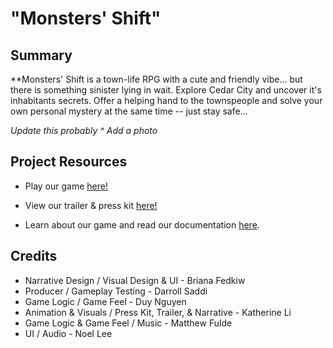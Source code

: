 # "Monsters' Shift"

## Summary ##
**Monsters' Shift is a town-life RPG with a cute and friendly vibe... but there is something sinister lying in wait. Explore Cedar City and uncover it's inhabitants secrets. Offer a helping hand to the townspeople and solve your own personal mystery at the same time -- just stay safe...

*Update this probably ^*
*Add a photo*

## Project Resources

* Play our game [here!](https://itch.io/)
* View our trailer & press kit [here!](https://youtube.com)  

* Learn about our game and read our documentation [here](https://github.com/Iemontine/MonstersShift/blob/dev-bri-repo-setup/ProjectDocument.md).

## Credits ##
* Narrative Design / Visual Design & UI - Briana Fedkiw	
* Producer / Gameplay Testing - Darroll Saddi	
* Game Logic / Game Feel - Duy Nguyen	
* Animation & Visuals	/ Press Kit, Trailer, & Narrative - Katherine Li	
* Game Logic & Game Feel / Music - Matthew Fulde	
* UI / Audio - Noel Lee	
